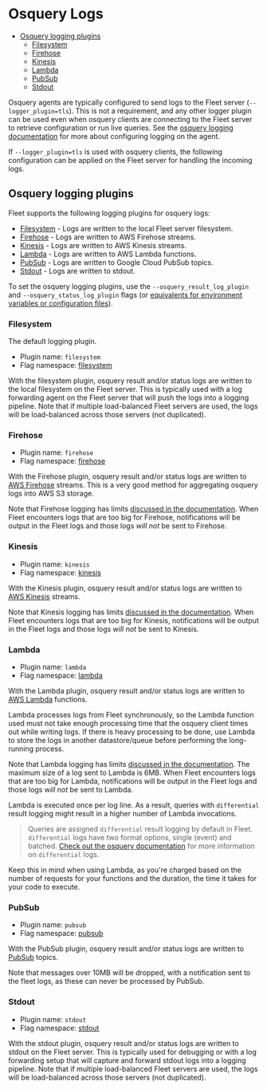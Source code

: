 # Osquery Logs
- [Osquery logging plugins](#osquery-logging-plugins)
  - [Filesystem](#filesystem)
  - [Firehose](#firehose)
  - [Kinesis](#kinesis)
  - [Lambda](#lambda)
  - [PubSub](#pubsub)
  - [Stdout](#stdout)

Osquery agents are typically configured to send logs to the Fleet server (`--logger_plugin=tls`). This is not a requirement, and any other logger plugin can be used even when osquery clients are connecting to the Fleet server to retrieve configuration or run live queries. See the [osquery logging documentation](https://osquery.readthedocs.io/en/stable/deployment/logging/) for more about configuring logging on the agent.

If `--logger_plugin=tls` is used with osquery clients, the following configuration can be applied on the Fleet server for handling the incoming logs.

## Osquery logging plugins

Fleet supports the following logging plugins for osquery logs:

- [Filesystem](#filesystem) - Logs are written to the local Fleet server filesystem.
- [Firehose](#firehose) - Logs are written to AWS Firehose streams.
- [Kinesis](#kinesis) - Logs are written to AWS Kinesis streams.
- [Lambda](#lambda) - Logs are written to AWS Lambda functions.
- [PubSub](#pubsub) - Logs are written to Google Cloud PubSub topics.
- [Stdout](#stdout) - Logs are written to stdout.

To set the osquery logging plugins, use the `--osquery_result_log_plugin` and `--osquery_status_log_plugin` flags (or [equivalents for environment variables or configuration files](../02-Deploying/03-Configuration.md#options)).

### Filesystem

The default logging plugin.

- Plugin name: `filesystem`
- Flag namespace: [filesystem](../02-Deploying/03-Configuration.md#filesystem)

With the filesystem plugin, osquery result and/or status logs are written to the local filesystem on the Fleet server. This is typically used with a log forwarding agent on the Fleet server that will push the logs into a logging pipeline. Note that if multiple load-balanced Fleet servers are used, the logs will be load-balanced across those servers (not duplicated).

### Firehose

- Plugin name: `firehose`
- Flag namespace: [firehose](../02-Deploying/03-Configuration.md#firehose)

With the Firehose plugin, osquery result and/or status logs are written to [AWS Firehose](https://aws.amazon.com/kinesis/data-firehose/) streams. This is a very good method for aggregating osquery logs into AWS S3 storage.

Note that Firehose logging has limits [discussed in the documentation](https://docs.aws.amazon.com/firehose/latest/dev/limits.html). When Fleet encounters logs that are too big for Firehose, notifications will be output in the Fleet logs and those logs _will not_ be sent to Firehose.

### Kinesis

- Plugin name: `kinesis`
- Flag namespace: [kinesis](../02-Deploying/03-Configuration.md#kinesis)

With the Kinesis plugin, osquery result and/or status logs are written to
[AWS Kinesis](https://aws.amazon.com/kinesis/data-streams) streams.

Note that Kinesis logging has limits [discussed in the
documentation](https://docs.aws.amazon.com/kinesis/latest/dev/limits.html).
When Fleet encounters logs that are too big for Kinesis, notifications will be
output in the Fleet logs and those logs _will not_ be sent to Kinesis.

### Lambda

- Plugin name: `lambda`
- Flag namespace: [lambda](../02-Deploying/03-Configuration.md#lambda)

With the Lambda plugin, osquery result and/or status logs are written to
[AWS Lambda](https://aws.amazon.com/lambda/) functions.

Lambda processes logs from Fleet synchronously, so the Lambda function used must not take enough processing time that the osquery client times out while writing logs. If there is heavy processing to be done, use Lambda to store the logs in another datastore/queue before performing the long-running process.

Note that Lambda logging has limits [discussed in the
documentation](https://docs.aws.amazon.com/lambda/latest/dg/gettingstarted-limits.html). The maximum size of a log sent to Lambda is 6MB.
When Fleet encounters logs that are too big for Lambda, notifications will be
output in the Fleet logs and those logs _will not_ be sent to Lambda.

Lambda is executed once per log line. As a result, queries with `differential` result logging might result in a higher number of Lambda invocations.

> Queries are assigned `differential` result logging by default in Fleet. `differential` logs have two format options, single (event) and batched. [Check out the osquery documentation](https://osquery.readthedocs.io/en/stable/deployment/logging/#differential-logs) for more information on `differential` logs.

Keep this in mind when using Lambda, as you're charged based on the number of requests for your functions and the duration, the time it takes for your code to execute. 

### PubSub

- Plugin name: `pubsub`
- Flag namespace: [pubsub](../02-Deploying/03-Configuration.md#pubsub)

With the PubSub plugin, osquery result and/or status logs are written to [PubSub](https://cloud.google.com/pubsub/) topics.

Note that messages over 10MB will be dropped, with a notification sent to the fleet logs, as these can never be processed by PubSub.

### Stdout

- Plugin name: `stdout`
- Flag namespace: [stdout](../02-Deploying/03-Configuration.md#stdout)

With the stdout plugin, osquery result and/or status logs are written to stdout
on the Fleet server. This is typically used for debugging or with a log
forwarding setup that will capture and forward stdout logs into a logging
pipeline. Note that if multiple load-balanced Fleet servers are used, the logs
will be load-balanced across those servers (not duplicated).
